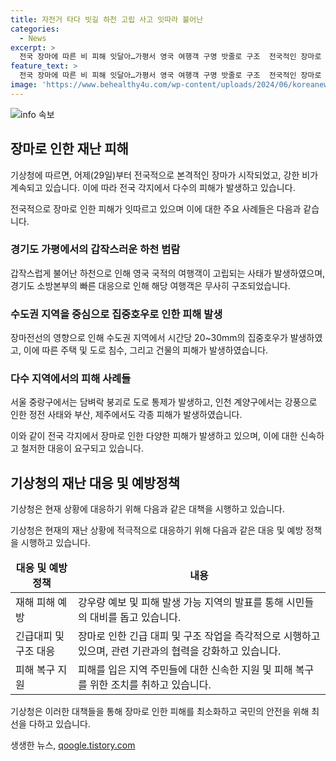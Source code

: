 ```yaml
---
title: 자전거 타다 빗길 하천 고립 사고 잇따라 불어난
categories:
  - News
excerpt: >
  전국 장마에 따른 비 피해 잇달아…가평서 영국 여행객 구명 밧줄로 구조  전국적인 장마로 인한 폭우로 경기 가평에서 영국 여행객이 불어난 하천에 고립되는 사건 발생. 수도권을 중심으로 집중호우로 인한 피해 사례도 잇따라 발생하고 있으며, 부산과 제주도에서도 비 피해와 교통사고가 발생 중. (단위: 150자)
feature_text: >
  전국 장마에 따른 비 피해 잇달아…가평서 영국 여행객 구명 밧줄로 구조  전국적인 장마로 인한 폭우로 경기 가평에서 영국 여행객이 불어난 하천에 고립되는 사건 발생. 수도권을 중심으로 집중호우로 인한 피해 사례도 잇따라 발생하고 있으며, 부산과 제주도에서도 비 피해와 교통사고가 발생 중. (단위: 150자)
image: 'https://www.behealthy4u.com/wp-content/uploads/2024/06/koreanews.jpg'
---
```


<p><img src="https://www.behealthy4u.com/wp-content/uploads/2024/06/koreanews.jpg" alt="info 속보" /></p>

<h2 data-ke-size="size26">장마로 인한 재난 피해</h2>

<p>기상청에 따르면, 어제(29일)부터 전국적으로 본격적인 장마가 시작되었고, 강한 비가 계속되고 있습니다. 이에 따라 전국 각지에서 다수의 피해가 발생하고 있습니다.</p>

<p data-ke-size="size16">전국적으로 장마로 인한 피해가 잇따르고 있으며 이에 대한 주요 사례들은 다음과 같습니다.</p>

<h3>경기도 가평에서의 갑작스러운 하천 범람</h3>

<p>갑작스럽게 불어난 하천으로 인해 영국 국적의 여행객이 고립되는 사태가 발생하였으며, 경기도 소방본부의 빠른 대응으로 인해 해당 여행객은 무사히 구조되었습니다.</p>

<h3>수도권 지역을 중심으로 집중호우로 인한 피해 발생</h3>

<p>장마전선의 영향으로 인해 수도권 지역에서 시간당 20~30mm의 집중호우가 발생하였고, 이에 따른 주택 및 도로 침수, 그리고 건물의 피해가 발생하였습니다.</p>

<h3>다수 지역에서의 피해 사례들</h3>

<p>서울 중랑구에서는 담벼락 붕괴로 도로 통제가 발생하고, 인천 계양구에서는 강풍으로 인한 정전 사태와 부산, 제주에서도 각종 피해가 발생하였습니다.</p>

<p>이와 같이 전국 각지에서 장마로 인한 다양한 피해가 발생하고 있으며, 이에 대한 신속하고 철저한 대응이 요구되고 있습니다. </p>

<h2 data-ke-size="size26">기상청의 재난 대응 및 예방정책</h2>

<p>기상청은 현재 상황에 대응하기 위해 다음과 같은 대책을 시행하고 있습니다.</p>

<p data-ke-size="size16">기상청은 현재의 재난 상황에 적극적으로 대응하기 위해 다음과 같은 대응 및 예방 정책을 시행하고 있습니다.</p>

<table>
    <thead>
        <tr>
            <td style="text-align: center;"><b>대응 및 예방 정책</b></td>
            <td style="text-align: center;"><b>내용</b></td>
        </tr>
    </thead>
    <tbody>
        <tr>
            <td>재해 피해 예방</td>
            <td>강우량 예보 및 피해 발생 가능 지역의 발표를 통해 시민들의 대비를 돕고 있습니다.</td>
        </tr>
        <tr>
            <td>긴급대피 및 구조 대응</td>
            <td>장마로 인한 긴급 대피 및 구조 작업을 즉각적으로 시행하고 있으며, 관련 기관과의 협력을 강화하고 있습니다.</td>
        </tr>
        <tr>
            <td>피해 복구 지원</td>
            <td>피해를 입은 지역 주민들에 대한 신속한 지원 및 피해 복구를 위한 조치를 취하고 있습니다.</td>
        </tr>
    </tbody>
</table>

<p>기상청은 이러한 대책들을 통해 장마로 인한 피해를 최소화하고 국민의 안전을 위해 최선을 다하고 있습니다.</p>
생생한 뉴스, <a href="https://qoogle.tistory.com" rel="dofollow">qoogle.tistory.com</a>



